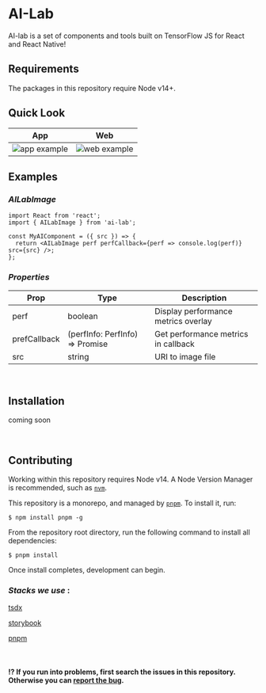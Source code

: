 # AI-Lab

AI-lab is a set of components and tools built on TensorFlow JS for React and React Native!

## Requirements

The packages in this repository require Node v14+.

## Quick Look

<center>

| App                                           | Web                                           |
| --------------------------------------------- | --------------------------------------------- |
| ![app example](assets/images/app-example.png) | ![web example](assets/images/web-example.png) |

</center>

## Examples


### _AILabImage_

```tsx
import React from 'react';
import { AILabImage } from 'ai-lab';

const MyAIComponent = ({ src }) => {
  return <AILabImage perf perfCallback={perf => console.log(perf)} src={src} />;
};
```

### _Properties_

| Prop         | Type                                      | Description                         |
| ------------ | ----------------------------------------- | ----------------------------------- |
| perf         | boolean                                   | Display performance metrics overlay |
| prefCallback | (perfInfo: PerfInfo) => Promise<PerfInfo> | Get performance metrics in callback |
| src          | string                                    | URI to image file                   |

<br>

## Installation


coming soon

<br>

## Contributing

Working within this repository requires Node v14. A Node Version Manager is recommended, such as [`nvm`](https://github.com/nvm-sh/nvm#installing-and-updating).

This repository is a monorepo, and managed by [`pnpm`](https://pnpm.io). To install it, run:

```console
$ npm install pnpm -g
```

From the repository root directory, run the following command to install all dependencies:

```console
$ pnpm install
```

Once install completes, development can begin.

### _Stacks we use_ :

[tsdx](https://tsdx.io/)

[storybook](https://storybook.js.org/)

[pnpm](https://pnpm.io/)

<br>

  
#### ⁉️ If you run into problems, first search the issues in this repository. Otherwise you can <a href="https://github.com/infinitered/ai-lab/issues">report the bug</a>.

